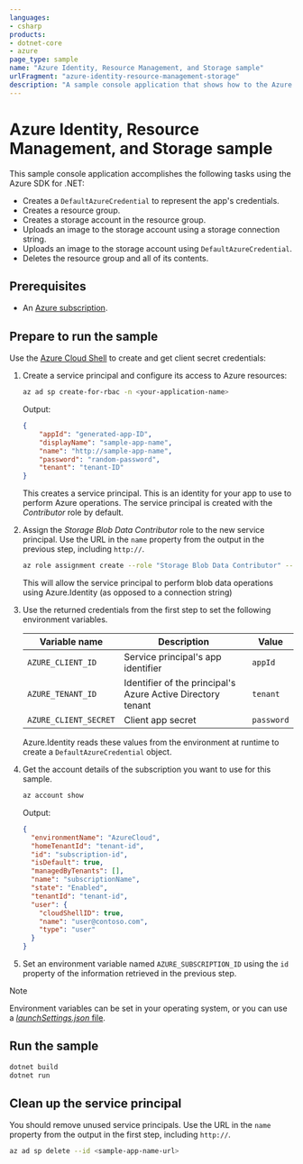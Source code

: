 ```yaml
---
languages:
- csharp
products:
- dotnet-core
- azure
page_type: sample
name: "Azure Identity, Resource Management, and Storage sample"
urlFragment: "azure-identity-resource-management-storage"
description: "A sample console application that shows how to the Azure SDK for .NET to authenticate an app using a service principal, create a resource group, create a storage account, and upload a blob."
---
```


# Azure Identity, Resource Management, and Storage sample

This sample console application accomplishes the following tasks using the Azure SDK for .NET:

* Creates a `DefaultAzureCredential` to represent the app's credentials.
* Creates a resource group.
* Creates a storage account in the resource group.
* Uploads an image to the storage account using a storage connection string.
* Uploads an image to the storage account using `DefaultAzureCredential`.
* Deletes the resource group and all of its contents.

## Prerequisites

* An [Azure subscription](https://azure.microsoft.com/free/dotnet/).

## Prepare to run the sample

Use the [Azure Cloud Shell](https://shell.azure.com) to create and get client secret credentials:

1. Create a service principal and configure its access to Azure resources:

    ```bash
    az ad sp create-for-rbac -n <your-application-name>
    ```

    Output:

    ```json
    {
        "appId": "generated-app-ID",
        "displayName": "sample-app-name",
        "name": "http://sample-app-name",
        "password": "random-password",
        "tenant": "tenant-ID"
    }
    ```

    This creates a service principal. This is an identity for your app to use to perform Azure operations. The service principal is created with the *Contributor* role by default.

1. Assign the *Storage Blob Data Contributor* role to the new service principal. Use the URL in the `name` property from the output in the previous step, including `http://`.

    ```bash
    az role assignment create --role "Storage Blob Data Contributor" --assignee <sample-app-name-url>
    ```

    This will allow the service principal to perform blob data operations using Azure.Identity (as opposed to a connection string)

1. Use the returned credentials from the first step to set the following environment variables.

    |Variable name|Description|Value|
    |-|-|-|
    |`AZURE_CLIENT_ID`|Service principal's app identifier|`appId`|
    |`AZURE_TENANT_ID`|Identifier of the principal's Azure Active Directory tenant|`tenant`|
    |`AZURE_CLIENT_SECRET`|Client app secret|`password`|

    Azure.Identity reads these values from the environment at runtime to create a `DefaultAzureCredential` object.

1. Get the account details of the subscription you want to use for this sample.

    ```bash
    az account show
    ```

    Output:

    ```json
    {
      "environmentName": "AzureCloud",
      "homeTenantId": "tenant-id",
      "id": "subscription-id",
      "isDefault": true,
      "managedByTenants": [],
      "name": "subscriptionName",
      "state": "Enabled",
      "tenantId": "tenant-id",
      "user": {
        "cloudShellID": true,
        "name": "user@contoso.com",
        "type": "user"
      }
    }
    ```

1. Set an environment variable named `AZURE_SUBSCRIPTION_ID` using the `id` property of the information retrieved in the previous step.

> [!NOTE]
> Environment variables can be set in your operating system, or you can use a [*launchSettings.json* file](https://docs.microsoft.com/aspnet/core/fundamentals/environments?view=aspnetcore-3.1#lsj).

## Run the sample

```bash
dotnet build
dotnet run
```

## Clean up the service principal

You should remove unused service principals. Use the URL in the `name` property from the output in the first step, including `http://`.

```bash
az ad sp delete --id <sample-app-name-url>
```

